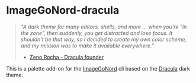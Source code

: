 # ImageGoNord-dracula

> _"A dark theme for many editors, shells, and more ... when you're "in the zone", then suddenly, you get distracted and lose focus. It shouldn't be that way, so I decided to create my own color scheme, and my mission was to make it available everywhere."_
>
> - [Zeno Rocha - Dracula founder](https://draculatheme.com/about)

This is a palette add-on for the [ImageGoNord](https://github.com/Schrodinger-Hat/ImageGoNord) cli based on the [Dracula](https://github.com/dracula) dark theme.
